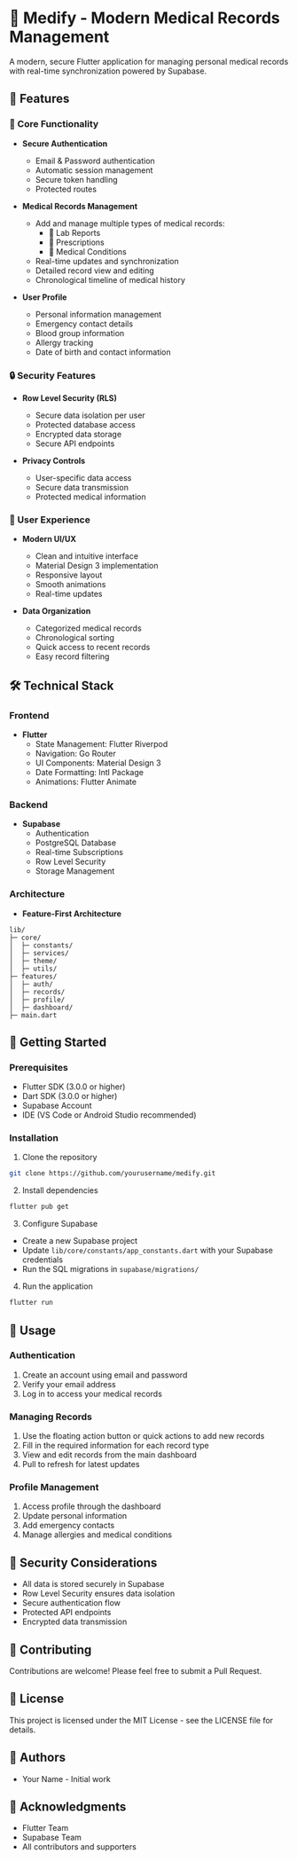 # 🏥 Medify - Modern Medical Records Management

A modern, secure Flutter application for managing personal medical records with real-time synchronization powered by Supabase.

## 🌟 Features

### 📱 Core Functionality
- **Secure Authentication**
  - Email & Password authentication
  - Automatic session management
  - Secure token handling
  - Protected routes

- **Medical Records Management**
  - Add and manage multiple types of medical records:
    - 🔬 Lab Reports
    - 💊 Prescriptions
    - 🏥 Medical Conditions
  - Real-time updates and synchronization
  - Detailed record view and editing
  - Chronological timeline of medical history

- **User Profile**
  - Personal information management
  - Emergency contact details
  - Blood group information
  - Allergy tracking
  - Date of birth and contact information

### 🔒 Security Features
- **Row Level Security (RLS)**
  - Secure data isolation per user
  - Protected database access
  - Encrypted data storage
  - Secure API endpoints

- **Privacy Controls**
  - User-specific data access
  - Secure data transmission
  - Protected medical information

### 💫 User Experience
- **Modern UI/UX**
  - Clean and intuitive interface
  - Material Design 3 implementation
  - Responsive layout
  - Smooth animations
  - Real-time updates

- **Data Organization**
  - Categorized medical records
  - Chronological sorting
  - Quick access to recent records
  - Easy record filtering

## 🛠 Technical Stack

### Frontend
- **Flutter**
  - State Management: Flutter Riverpod
  - Navigation: Go Router
  - UI Components: Material Design 3
  - Date Formatting: Intl Package
  - Animations: Flutter Animate

### Backend
- **Supabase**
  - Authentication
  - PostgreSQL Database
  - Real-time Subscriptions
  - Row Level Security
  - Storage Management

### Architecture
- **Feature-First Architecture**
```
lib/
├─ core/
│  ├─ constants/
│  ├─ services/
│  ├─ theme/
│  ├─ utils/
├─ features/
│  ├─ auth/
│  ├─ records/
│  ├─ profile/
│  ├─ dashboard/
├─ main.dart
```

## 🚀 Getting Started

### Prerequisites
- Flutter SDK (3.0.0 or higher)
- Dart SDK (3.0.0 or higher)
- Supabase Account
- IDE (VS Code or Android Studio recommended)

### Installation
1. Clone the repository
```bash
git clone https://github.com/yourusername/medify.git
```

2. Install dependencies
```bash
flutter pub get
```

3. Configure Supabase
- Create a new Supabase project
- Update `lib/core/constants/app_constants.dart` with your Supabase credentials
- Run the SQL migrations in `supabase/migrations/`

4. Run the application
```bash
flutter run
```

## 📱 Usage

### Authentication
1. Create an account using email and password
2. Verify your email address
3. Log in to access your medical records

### Managing Records
1. Use the floating action button or quick actions to add new records
2. Fill in the required information for each record type
3. View and edit records from the main dashboard
4. Pull to refresh for latest updates

### Profile Management
1. Access profile through the dashboard
2. Update personal information
3. Add emergency contacts
4. Manage allergies and medical conditions

## 🔐 Security Considerations
- All data is stored securely in Supabase
- Row Level Security ensures data isolation
- Secure authentication flow
- Protected API endpoints
- Encrypted data transmission

## 🤝 Contributing
Contributions are welcome! Please feel free to submit a Pull Request.

## 📄 License
This project is licensed under the MIT License - see the LICENSE file for details.

## 👥 Authors
- Your Name - Initial work

## 🙏 Acknowledgments
- Flutter Team
- Supabase Team
- All contributors and supporters
